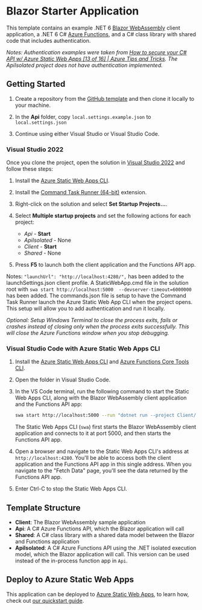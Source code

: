 # Blazor Starter Application

This template contains an example .NET 6 [Blazor WebAssembly](https://docs.microsoft.com/aspnet/core/blazor/?view=aspnetcore-6.0#blazor-webassembly) client application, a .NET 6 C# [Azure Functions](https://docs.microsoft.com/azure/azure-functions/functions-overview), and a C# class library with shared code that includes authentication.

*Notes: Authentication examples were taken from [How to secure your C# API w/ Azure Static Web Apps [13 of 16] | Azure Tips and Tricks](https://www.youtube.com/watch?v=eZQq3zw3WL4).*
*The ApiIsolated project does not have authentication implemented.*

## Getting Started

1. Create a repository from the [GitHub template](https://docs.github.com/en/enterprise/2.22/user/github/creating-cloning-and-archiving-repositories/creating-a-repository-from-a-template) and then clone it locally to your machine.

1. In the **Api** folder, copy `local.settings.example.json` to `local.settings.json`

1. Continue using either Visual Studio or Visual Studio Code.

### Visual Studio 2022

Once you clone the project, open the solution in [Visual Studio 2022](https://visualstudio.microsoft.com/vs/) and follow these steps:

1. Install the [Azure Static Web Apps CLI](https://techcommunity.microsoft.com/t5/apps-on-azure-blog/introducing-the-azure-static-web-apps-cli/ba-p/2257581).

1. Install the [Command Task Runner (64-bit)](https://marketplace.visualstudio.com/items?itemName=MadsKristensen.CommandTaskRunner64) extension.

1. Right-click on the solution and select **Set Startup Projects...**.

1. Select **Multiple startup projects** and set the following actions for each project:
    - *Api* - **Start**
    - *ApiIsolated* - None
    - *Client* - **Start**
    - *Shared* - None

1. Press **F5** to launch both the client application and the Functions API app.

Notes: `"launchUrl": "http://localhost:4280/",` has been added to the launchSettings.json client profile.
A StaticWebApp.cmd file in the solution root with `swa start http://localhost:5000  --devserver-timeout=6000000` has been added.
The commands.json file is setup to have the Command Task Runner launch the Azure Static Web App CLI when the project opens.
This setup will allow you to add authentication and run it locally.

*Optional: Setup Windows Terminal to close the process exits, fails or crashes instead of closing only when the process exits successfully.
This will close the Azure Functions window when you stop debugging.*

### Visual Studio Code with Azure Static Web Apps CLI

1. Install the [Azure Static Web Apps CLI](https://techcommunity.microsoft.com/t5/apps-on-azure-blog/introducing-the-azure-static-web-apps-cli/ba-p/2257581) and [Azure Functions Core Tools CLI](https://www.npmjs.com/package/azure-functions-core-tools).

1. Open the folder in Visual Studio Code.

1. In the VS Code terminal, run the following command to start the Static Web Apps CLI, along with the Blazor WebAssembly client application and the Functions API app:

    ```bash
    swa start http://localhost:5000 --run "dotnet run --project Client/Client.csproj" --api-location Api
    ```

    The Static Web Apps CLI (`swa`) first starts the Blazor WebAssembly client application and connects to it at port 5000, and then starts the Functions API app.

1. Open a browser and navigate to the Static Web Apps CLI's address at `http://localhost:4280`. You'll be able to access both the client application and the Functions API app in this single address. When you navigate to the "Fetch Data" page, you'll see the data returned by the Functions API app.

1. Enter Ctrl-C to stop the Static Web Apps CLI.

## Template Structure

- **Client**: The Blazor WebAssembly sample application
- **Api**: A C# Azure Functions API, which the Blazor application will call
- **Shared**: A C# class library with a shared data model between the Blazor and Functions application
- **ApiIsolated**: A C# Azure Functions API using the .NET isolated execution model, which the Blazor application will call. This version can be used instead of the in-process function app in `Api`.

## Deploy to Azure Static Web Apps

This application can be deployed to [Azure Static Web Apps](https://docs.microsoft.com/azure/static-web-apps), to learn how, check out [our quickstart guide](https://aka.ms/blazor-swa/quickstart).